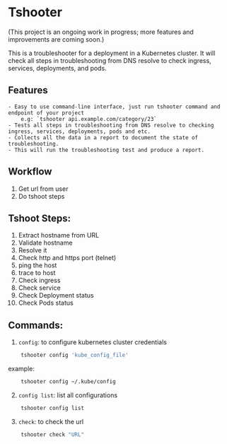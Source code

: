 # Tshooter
(This project is an ongoing work in progress; more features and improvements are coming soon.)


This is a troubleshooter for a deployment in a Kubernetes cluster. 
It will check all steps in troubleshooting from DNS resolve to check ingress, services, deployments, and pods. 

## Features
    - Easy to use command-line interface, just run tshooter command and endpoint of your project
        e.g: `tshooter api.example.com/category/23`
    - Tests all steps in troubleshooting from DNS resolve to checking ingress, services, deployments, pods and etc. 
    - Collects all the data in a report to document the state of troubleshooting.
    - This will run the troubleshooting test and produce a report.

## Workflow
1. Get url from user
2. Do tshoot steps

## Tshoot Steps:

1. Extract hostname from URL
2. Validate hostname
3. Resolve it
4. Check http and https port (telnet)
5. ping the host
6. trace to host
7. Check ingress
8. Check service
9. Check Deployment status
10. Check Pods status

## Commands:

1. `config`: to configure kubernetes cluster credentials
```bash
    tshooter config 'kube_config_file'
```

example:
```bash
    tshooter config ~/.kube/config
```

2. `config list`: list all configurations
```bash
    tshooter config list
```

3. `check`: to check the url
```bash
    tshooter check "URL"
```
